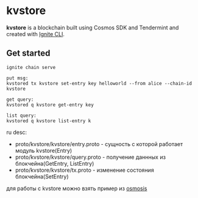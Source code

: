 # kvstore
**kvstore** is a blockchain built using Cosmos SDK and Tendermint and created with [Ignite CLI](https://ignite.com/cli).

## Get started

```
ignite chain serve

put msg:
kvstored tx kvstore set-entry key helloworld --from alice --chain-id kvstore

get query:
kvstored q kvstore get-entry key

list query:
kvstored q kvstore list-entry k
```

ru desc: 
* proto/kvstore/kvstore/entry.proto - cущность с которой работает модуль kvstore(Entry)
* proto/kvstore/kvstore/query.proto - получение даннных из блокчейна(GetEntry, ListEntry)
* proto/kvstore/kvstore/tx.proto - изменение состояния блокчейна(SetEntry)

для работы с kvstore можно взять пример из [osmosis](https://mapofzones.com/home/osmosis-1/overview?columnKey=ibcVolume&period=24h)
